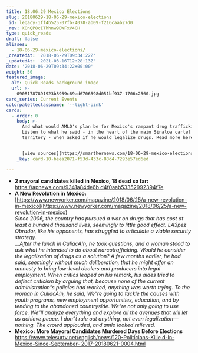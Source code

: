 ```yaml
---
title: 18.06.29 Mexico Elections
slug: 20180629-18-06-29-mexico-elections
_id: legacy-1ff4b525-07fb-4078-ab09-f216caab27d0
_rev: XOnQP8cIThhnw9BWFxV4GH
type: quick_reads
draft: false
aliases:
  - 18-06-29-mexico-elections/
_createdAt: '2018-06-29T09:34:22Z'
_updatedAt: '2021-03-16T12:28:13Z'
date: '2018-06-29T09:34:22+00:00'
weight: 50
featured_image:
  alt: Quick Reads background image
  url: >-
    09081787891923b8959c69ad6706598d051bf937-1706x2560.jpg
card_series: Current Events
colorpaletteclassname: '--light-pink'
cards:
  - order: 0
    body: >-
      And what would AMLO's plan be for Mexico's rampant drug trafficking?
      Listen to what he said - in the heart of the main Sinaloa cartel's
      territory - when asked if he would legalize drugs. Read more here.


      [view sources](https://smarthernews.com/18-06-29-mexico-elections/)
    _key: card-10-beea2071-f53d-433c-88d4-7293e57ed6ed

---
```

* **2 mayoral candidates killed in Mexico, 18 dead so far:**  
[https://apnews.com/9341a84de6b d4f0aab53352992394f7e](https://apnews.com/9341a84de6b)
* **A New Revolution in Mexico:**  
[https://www.newyorker.com/magazine/2018/06/25/a-new-revolution-in-mexico](https://www.newyorker.com/magazine/2018/06/25/a-new-revolution-in-mexico)  
_Since 2006, the country has pursued a war on drugs that has cost at least a hundred thousand lives, seemingly to little good effect. LA3pez Obrador, like his opponents, has struggled to articulate a viable security strategy._  
___After the lunch in CuliacA!n, he took questions, and a woman stood to ask what he intended to do about narcotrafficking. Would he consider the legalization of drugs as a solution? A few months earlier, he had said, seemingly without much deliberation, that he might offer an amnesty to bring low-level dealers and producers into legal employment. When critics leaped on his remark, his aides tried to deflect criticism by arguing that, because none of the current administration”s policies had worked, anything was worth trying. To the woman in CuliacA!n, he said, We”re going to tackle the causes with youth programs, new employment opportunities, education, and by tending to the abandoned countryside. We”re not only going to use force. We”ll analyze everything and explore all the avenues that will let us achieve peace. I don”t rule out anything, not even legalization—nothing. The crowd applauded, and amlo looked relieved._
* **Mexico: More Mayoral Candidates Murdered Days Before Elections**  
[https://www.telesurtv.net/english/news/120-Politicians-Kille d-In-Mexico-Since-September- 2017-20180621-0004.html](https://www.telesurtv.net/english/news/120-Politicians-Kille%20d-In-Mexico-Since-September-%202017-20180621-0004.html)